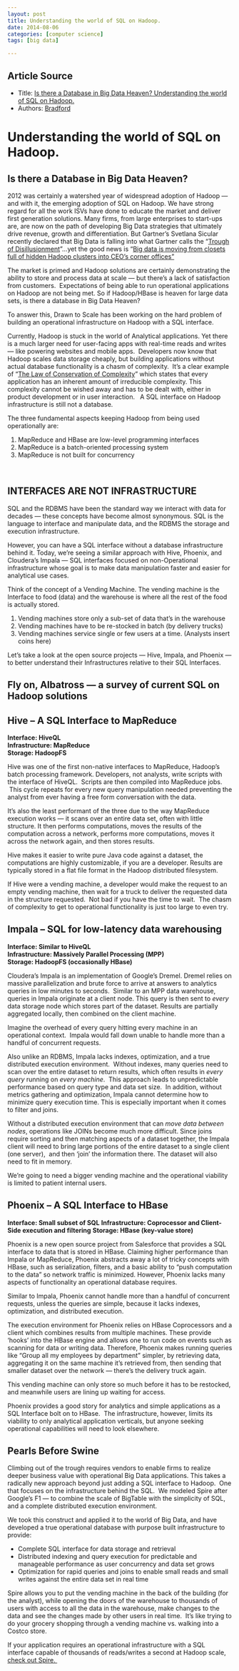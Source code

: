 ```yaml
---
layout: post
title: Understanding the world of SQL on Hadoop.
date: 2014-08-06
categories: [computer science]
tags: [big data]

---
```


## Article Source
* Title: [Is there a Database in Big Data Heaven? Understanding the world of SQL on Hadoop.](http://drawntoscale.com/is-there-a-database-in-big-data-heaven-understanding-the-world-of-sql-on-hadoop/)
* Authors: [Bradford](http://drawntoscale.com/author/bradford/)

# Understanding the world of SQL on Hadoop. 

## Is there a Database in Big Data Heaven?

2012 was certainly a watershed year of widespread adoption of Hadoop —
and with it, the emerging adoption of SQL on Hadoop. We have strong
regard for all the work ISVs have done to educate the market and deliver
first generation solutions. Many firms, from large enterprises to
start-ups are, are now on the path of developing Big Data strategies
that ultimately drive revenue, growth and differentiation. But Gartner’s
Svetlana Sicular recently declared that Big Data is falling into what
Gartner calls the “[Trough of
Disillusionment](http://blogs.gartner.com/svetlana-sicular/big-data-is-falling-into-the-trough-of-disillusionment/)”…yet
the good news is “[Big data is moving from closets full of hidden Hadoop
clusters into CEO’s corner
offices”](http://blogs.gartner.com/svetlana-sicular/magic-realism-of-big-data/)

The market is primed and Hadoop solutions are certainly demonstrating
the ability to store and process data at scale — but there’s a lack of
satisfaction from customers.  Expectations of being able to run
operational applications on Hadoop are not being met. So if Hadoop/HBase
is heaven for large data sets, is there a database in Big Data Heaven?

To answer this, Drawn to Scale has been working on the hard problem of
building an operational infrastructure on Hadoop with a SQL interface.

Currently, Hadoop is stuck in the world of Analytical applications. Yet
there is a much larger need for user-facing apps with real-time reads
and writes — like powering websites and mobile apps.  Developers now
know that Hadoop scales data storage cheaply, but building applications
without actual database functionality is a chasm of complexity.  It’s a
clear example of “[The Law of Conservation of
Complexity](http://en.wikipedia.org/wiki/Law_of_conservation_of_complexity)”
which states that every application has an inherent amount of
irreducible complexity. This complexity cannot be wished away and has to
be dealt with, either in product development or in user interaction.   A
SQL interface on Hadoop infrastructure is still not a database.

The three fundamental aspects keeping Hadoop from being used
operationally are:

 1. MapReduce and HBase are low-level programming interfaces
 2. MapReduce is a batch-oriented processing system
 3. MapReduce is not built for concurrency

 

## INTERFACES ARE NOT INFRASTRUCTURE

SQL and the RDBMS have been the standard way we interact with data for
decades — these concepts have become almost synonymous. SQL is the
language to interface and manipulate data, and the RDBMS the storage and
execution infrastructure.

However, you can have a SQL interface without a database infrastructure
behind it. Today, we’re seeing a similar approach with Hive, Phoenix,
and Cloudera’s Impala — SQL interfaces focused on non-Operational
infrastructure whose goal is to make data manipulation faster and easier
for analytical use cases.

Think of the concept of a Vending Machine. The vending machine is the
Interface to food (data) and the warehouse is where all the rest of the
food is actually stored.

1.  Vending machines store only a sub-set of data that’s in the
    warehouse
2.  Vending machines have to be re-stocked in batch (by delivery trucks)
3.  Vending machines service single or few users at a time. (Analysts
    insert coins here)

Let’s take a look at the open source projects — Hive, Impala, and
Phoenix — to better understand their Infrastructures relative to their
SQL Interfaces.

## Fly on, Albatross — a survey of current SQL on Hadoop solutions

## Hive – A SQL Interface to MapReduce  
**Interface: HiveQL**  
**Infrastructure: MapReduce**  
**Storage: HadoopFS**

Hive was one of the first non-native interfaces to MapReduce, Hadoop’s
batch processing framework. Developers, not analysts, write scripts with
the interface of HiveQL.  Scripts are then compiled into MapReduce jobs.
 This cycle repeats for every new query manipulation needed preventing
the analyst from ever having a free form conversation with the data.

It’s also the least performant of the three due to the way MapReduce
execution works — it scans over an entire data set, often with little
structure. It then performs computations, moves the results of the
computation across a network, performs more computations, moves it
across the network again, and then stores results.

Hive makes it easier to write pure Java code against a dataset, the
computations are highly customizable, if you are a developer. Results
are typically stored in a flat file format in the Hadoop distributed
filesystem.

If Hive were a vending machine, a developer would make the request to an
empty vending machine, then wait for a truck to deliver the requested
data in the structure requested.  Not bad if you have the time to wait.
 The chasm of complexity to get to operational functionality is just too
large to even try.

## Impala – SQL for low-latency data warehousing
**Interface: Similar to HiveQL**  
**Infrastructure: Massively Parallel Processing (MPP)**  
**Storage: HadoopFS (occasionally HBase)**

Cloudera’s Impala is an implementation of Google’s Dremel. Dremel relies
on massive parallelization and brute force to arrive at answers to
analytics queries in low minutes to seconds.  Similar to an MPP data
warehouse, queries in Impala originate at a client node. This query is
then sent to *every* data storage node which stores part of the
dataset. Results are partially aggregated locally, then combined on the
client machine.

Imagine the overhead of every query hitting every machine in an
operational context.  Impala would fall down unable to handle more than
a handful of concurrent requests.

Also unlike an RDBMS, Impala lacks indexes, optimization, and a true
distributed execution environment.  Without indexes, many queries need
to scan over the entire dataset to return results, which often results
in *every query* running on *every machine*.  This approach leads to
unpredictable performance based on query type and data set size.  In
addition, without metrics gathering and optimization, Impala cannot
determine how to minimize query execution time. This is especially
important when it comes to filter and joins.

Without a distributed execution environment that can *move data between
nodes*, operations like JOINs become much more difficult. Since joins
require sorting and then matching aspects of a dataset together, the
Impala client will need to bring large portions of the entire dataset to
a single client (one server),  and then ‘join’ the information there.
The dataset will also need to fit in memory.

We’re going to need a bigger vending machine and the operational
viability is limited to patient internal users.

## Phoenix – A SQL Interface to HBase
**Interface: Small subset of SQL**
**Infrastructure: Coprocessor and Client-Side execution and filtering**
**Storage: HBase (key-value store)**

Phoenix is a new open source project from Salesforce that provides a SQL
interface to data that is stored in HBase. Claiming higher performance
than Impala or MapReduce, Phoenix abstracts away a lot of tricky
concepts with HBase, such as serialization, filters, and a basic ability
to “push computation to the data” so network traffic is minimized.
However, Phoenix lacks many aspects of functionality an operational
database requires.

Similar to Impala, Phoenix cannot handle more than a handful of
concurrent requests, unless the queries are simple, because it lacks
indexes, optimization, and distributed execution.

The execution environment for Phoenix relies on HBase Coprocessors and a
client which combines results from multiple machines. These provide
‘hooks’ into the HBase engine and allows one to run code on events such
as scanning for data or writing data. Therefore, Phoenix makes running
queries like “Group all my employees by department” simpler, by
retrieving data, aggregating it on the same machine it’s retrieved from,
then sending that smaller dataset over the network — there’s the
delivery truck again.

This vending machine can only store so much before it has to be
restocked, and meanwhile users are lining up waiting for access.

Phoenix provides a good story for analytics and simple applications as a
SQL Interface bolt on to HBase.  The infrastructure, however, limits its
viability to only analytical application verticals, but anyone seeking
operational capabilities will need to look elsewhere.

## Pearls Before Swine

Climbing out of the trough requires vendors to enable firms to realize
deeper business value with operational Big Data applications. This takes
a radically new approach beyond just adding a SQL interface to Hadoop.
 One that focuses on the infrastructure behind the SQL.  We modeled
Spire after Google’s F1 — to combine the scale of BigTable with the
simplicity of SQL, and a complete distributed execution environment.

We took this construct and applied it to the world of Big Data, and have
developed a true operational database with purpose built infrastructure
to provide:

-   Complete SQL interface for data storage and retrieval
-   Distributed indexing and query execution for predictable and
    manageable performance as user concurrency and data set grows
-   Optimization for rapid queries and joins to enable small reads and
    small writes against the entire data set in real time

Spire allows you to put the vending machine in the back of the building
(for the analyst), while opening the doors of the warehouse to thousands
of users with access to all the data in the warehouse, make changes to
the data and see the changes made by other users in real time.  It’s
like trying to do your grocery shopping through a vending machine vs.
walking into a Costco store.

If your application requires an operational infrastructure with a SQL
interface capable of thousands of reads/writes a second at Hadoop scale,
[check out Spire. ](http://www.drawntoscale.com)

